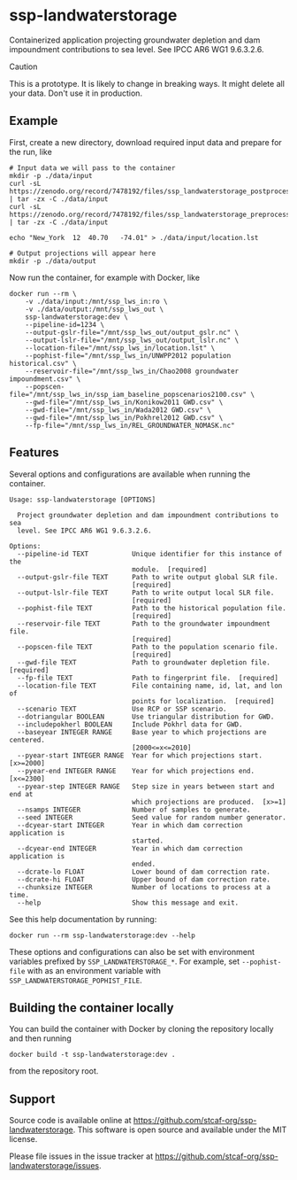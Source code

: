 # ssp-landwaterstorage

Containerized application projecting groundwater depletion and dam impoundment contributions to sea level. See IPCC AR6 WG1 9.6.3.2.6.

> [!CAUTION]
> This is a prototype. It is likely to change in breaking ways. It might delete all your data. Don't use it in production.

## Example

First, create a new directory, download required input data and prepare for the run, like

```shell
# Input data we will pass to the container
mkdir -p ./data/input
curl -sL https://zenodo.org/record/7478192/files/ssp_landwaterstorage_postprocess_data.tgz | tar -zx -C ./data/input
curl -sL https://zenodo.org/record/7478192/files/ssp_landwaterstorage_preprocess_data.tgz | tar -zx -C ./data/input

echo "New_York	12	40.70	-74.01" > ./data/input/location.lst

# Output projections will appear here
mkdir -p ./data/output
```

Now run the container, for example with Docker, like

```shell
docker run --rm \
    -v ./data/input:/mnt/ssp_lws_in:ro \
    -v ./data/output:/mnt/ssp_lws_out \
    ssp-landwaterstorage:dev \
    --pipeline-id=1234 \
    --output-gslr-file="/mnt/ssp_lws_out/output_gslr.nc" \
    --output-lslr-file="/mnt/ssp_lws_out/output_lslr.nc" \
    --location-file="/mnt/ssp_lws_in/location.lst" \
    --pophist-file="/mnt/ssp_lws_in/UNWPP2012 population historical.csv" \
    --reservoir-file="/mnt/ssp_lws_in/Chao2008 groundwater impoundment.csv" \
    --popscen-file="/mnt/ssp_lws_in/ssp_iam_baseline_popscenarios2100.csv" \
    --gwd-file="/mnt/ssp_lws_in/Konikow2011 GWD.csv" \
    --gwd-file="/mnt/ssp_lws_in/Wada2012 GWD.csv" \
    --gwd-file="/mnt/ssp_lws_in/Pokhrel2012 GWD.csv" \
    --fp-file="/mnt/ssp_lws_in/REL_GROUNDWATER_NOMASK.nc"
```

## Features

Several options and configurations are available when running the container.

```shell
Usage: ssp-landwaterstorage [OPTIONS]

  Project groundwater depletion and dam impoundment contributions to sea
  level. See IPCC AR6 WG1 9.6.3.2.6.

Options:
  --pipeline-id TEXT           Unique identifier for this instance of the
                               module.  [required]
  --output-gslr-file TEXT      Path to write output global SLR file.
                               [required]
  --output-lslr-file TEXT      Path to write output local SLR file.
                               [required]
  --pophist-file TEXT          Path to the historical population file.
                               [required]
  --reservoir-file TEXT        Path to the groundwater impoundment file.
                               [required]
  --popscen-file TEXT          Path to the population scenario file.
                               [required]
  --gwd-file TEXT              Path to groundwater depletion file.  [required]
  --fp-file TEXT               Path to fingerprint file.  [required]
  --location-file TEXT         File containing name, id, lat, and lon of
                               points for localization.  [required]
  --scenario TEXT              Use RCP or SSP scenario.
  --dotriangular BOOLEAN       Use triangular distribution for GWD.
  --includepokherl BOOLEAN     Include Pokhrl data for GWD.
  --baseyear INTEGER RANGE     Base year to which projections are centered.
                               [2000<=x<=2010]
  --pyear-start INTEGER RANGE  Year for which projections start.  [x>=2000]
  --pyear-end INTEGER RANGE    Year for which projections end.  [x<=2300]
  --pyear-step INTEGER RANGE   Step size in years between start and end at
                               which projections are produced.  [x>=1]
  --nsamps INTEGER             Number of samples to generate.
  --seed INTEGER               Seed value for random number generator.
  --dcyear-start INTEGER       Year in which dam correction application is
                               started.
  --dcyear-end INTEGER         Year in which dam correction application is
                               ended.
  --dcrate-lo FLOAT            Lower bound of dam correction rate.
  --dcrate-hi FLOAT            Upper bound of dam correction rate.
  --chunksize INTEGER          Number of locations to process at a time.
  --help                       Show this message and exit.
```

See this help documentation by running:
```shell
docker run --rm ssp-landwaterstorage:dev --help
```

These options and configurations can also be set with environment variables prefixed by `SSP_LANDWATERSTORAGE_*`. For example, set `--pophist-file` with as an environment variable with `SSP_LANDWATERSTORAGE_POPHIST_FILE`.

## Building the container locally

You can build the container with Docker by cloning the repository locally and then running

```shell
docker build -t ssp-landwaterstorage:dev .
```

from the repository root.

## Support

Source code is available online at https://github.com/stcaf-org/ssp-landwaterstorage. This software is open source and available under the MIT license.

Please file issues in the issue tracker at https://github.com/stcaf-org/ssp-landwaterstorage/issues.